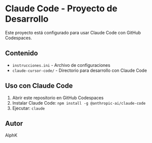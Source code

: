 # Claude Code - Proyecto de Desarrollo

Este proyecto está configurado para usar Claude Code con GitHub Codespaces.

## Contenido
- `instrucciones.ini` - Archivo de configuraciones
- `claude-cursor-code/` - Directorio para desarrollo con Claude Code

## Uso con Claude Code

1. Abrir este repositorio en GitHub Codespaces
2. Instalar Claude Code: `npm install -g @anthropic-ai/claude-code`
3. Ejecutar: `claude`

## Autor
AlphK 